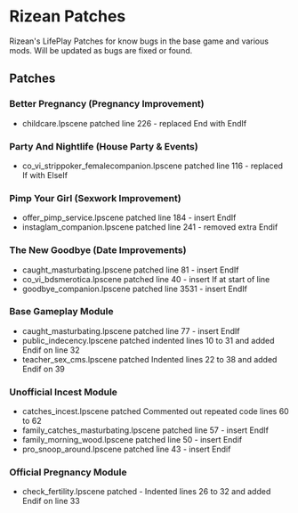 # Rizean Patches
Rizean's LifePlay Patches for know bugs in the base game and various mods. Will be updated as bugs are fixed or found.

## Patches
### Better Pregnancy (Pregnancy Improvement)
* childcare.lpscene patched line 226 - replaced End with EndIf

### Party And Nightlife (House Party & Events)
* co_vi_strippoker_femalecompanion.lpscene  patched line 116 - replaced If with ElseIf

### Pimp Your Girl (Sexwork Improvement)
* offer_pimp_service.lpscene patched line 184 - insert EndIf
* instaglam_companion.lpscene patched line 241 - removed extra Endif

### The New Goodbye (Date Improvements)
* caught_masturbating.lpscene patched line 81 - insert EndIf
* co_vi_bdsmerotica.lpscene patched line 40 - insert If at start of line
* goodbye_companion.lpscene patched line 3531 - insert EndIf

### Base Gameplay Module
* caught_masturbating.lpscene patched line 77 - insert EndIf
* public_indecency.lpscene patched indented lines 10 to 31 and added Endif on line 32
* teacher_sex_cms.lpscene patched Indented lines 22 to 38 and added Endif on 39

### Unofficial Incest Module
* catches_incest.lpscene patched Commented out repeated code lines 60 to 62
* family_catches_masturbating.lpscene patched line 57 - insert EndIf
* family_morning_wood.lpscene patched line 50 - insert Endif
* pro_snoop_around.lpscene patched line 43 - insert Endif

### Official Pregnancy Module
* check_fertility.lpscene patched - Indented lines 26 to 32 and added Endif on line 33